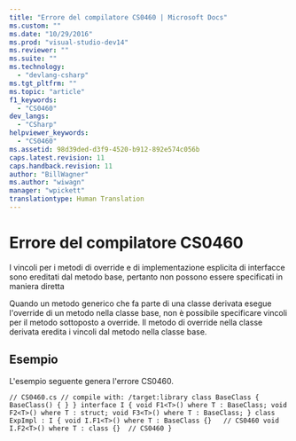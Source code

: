```yaml
---
title: "Errore del compilatore CS0460 | Microsoft Docs"
ms.custom: ""
ms.date: "10/29/2016"
ms.prod: "visual-studio-dev14"
ms.reviewer: ""
ms.suite: ""
ms.technology: 
  - "devlang-csharp"
ms.tgt_pltfrm: ""
ms.topic: "article"
f1_keywords: 
  - "CS0460"
dev_langs: 
  - "CSharp"
helpviewer_keywords: 
  - "CS0460"
ms.assetid: 98d39ded-d3f9-4520-b912-892e574c056b
caps.latest.revision: 11
caps.handback.revision: 11
author: "BillWagner"
ms.author: "wiwagn"
manager: "wpickett"
translationtype: Human Translation
---
```

# Errore del compilatore CS0460
I vincoli per i metodi di override e di implementazione esplicita di interfacce sono ereditati dal metodo base, pertanto non possono essere specificati in maniera diretta  
  
 Quando un metodo generico che fa parte di una classe derivata esegue l'override di un metodo nella classe base, non è possibile specificare vincoli per il metodo sottoposto a override. Il metodo di override nella classe derivata eredita i vincoli dal metodo nella classe base.  
  
## Esempio  
 L'esempio seguente genera l'errore CS0460.  
  
```  
// CS0460.cs // compile with: /target:library class BaseClass { BaseClass() { } } interface I { void F1<T>() where T : BaseClass; void F2<T>() where T : struct; void F3<T>() where T : BaseClass; } class ExpImpl : I { void I.F1<T>() where T : BaseClass {}   // CS0460 void I.F2<T>() where T : class {}  // CS0460 }  
```
